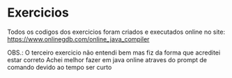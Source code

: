 # Exercicios
Todos os codigos dos exercicios foram criados e executados online 
no site:
https://www.onlinegdb.com/online_java_compiler

OBS.: O terceiro exercicio não entendi bem mas fiz da forma que acreditei estar correto
Achei melhor fazer em java online atraves do prompt de comando  devido ao tempo ser curto
